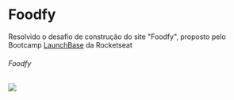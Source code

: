 <h1>Foodfy</h1>
<p>Resolvido o desafio de construção do site "Foodfy", proposto pelo Bootcamp <a href="https://rocketseat.com.br/launchbase">LaunchBase</a> da Rocketseat</p>

<h6>Foodfy</h6>
<img src="https://github.com/miroswd/Foodfy/blob/master/assets/foodfy.gif"/>
